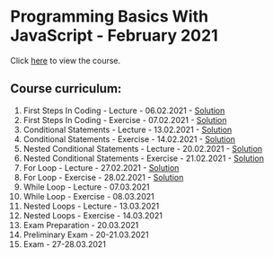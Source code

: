 # Programming Basics With JavaScript - February 2021

Click [here](https://softuni.bg/trainings/3300/programming-basics-with-javascript-february-2021/internal) to view the course.

## Course curriculum:
1. First Steps In Coding - Lecture - 06.02.2021 - [Solution](https://github.com/kzborisov/softuni/tree/main/programmingBasicsJS/01-firstSteps/lecture)
2. First Steps In Coding - Exercise - 07.02.2021 - [Solution](https://github.com/kzborisov/softuni/tree/main/programmingBasicsJS/01-firstSteps/exercise)
3. Conditional Statements - Lecture - 13.02.2021 - [Solution](https://github.com/kzborisov/softuni/tree/main/programmingBasicsJS/02-conditionalStatements/lecture)
4. Conditional Statements - Exercise - 14.02.2021 - [Solution](https://github.com/kzborisov/softuni/tree/main/programmingBasicsJS/02-conditionalStatements/exercise)
5. Nested Conditional Statements - Lecture - 20.02.2021 - [Solution](https://github.com/kzborisov/softuni/tree/main/programmingBasicsJS/03-conditionalStatementsAdvanced/lecture)
6. Nested Conditional Statements - Exercise - 21.02.2021 - [Solution](https://github.com/kzborisov/softuni/tree/main/programmingBasicsJS/03-conditionalStatementsAdvanced/exercise)
7. For Loop - Lecture - 27.02.2021 - [Solution](https://github.com/kzborisov/softuni/tree/main/programmingBasicsJS/04-forLoop/lecture)
8. For Loop - Exercise - 28.02.2021 - [Solution](https://github.com/kzborisov/softuni/tree/main/programmingBasicsJS/04-forLoop/exercise)
9. While Loop - Lecture - 07.03.2021
10. While Loop - Exercise - 08.03.2021
11. Nested Loops - Lecture - 13.03.2021
12. Nested Loops - Exercise - 14.03.2021
13. Exam Preparation - 20.03.2021
14. Preliminary Exam - 20-21.03.2021
15. Exam - 27-28.03.2021